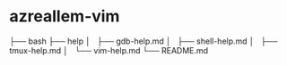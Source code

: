# azreallem-vim
├── bash
├── help
│   ├── gdb-help.md
│   ├── shell-help.md
│   ├── tmux-help.md
│   └── vim-help.md
└── README.md

